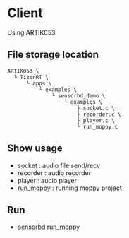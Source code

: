 # Client
Using ARTIK053

## File storage location
```
ARTIK053 \
  └ TizenRT \
      └ apps \
          └ examples \
              └ sensorbd_demo \
                  └ examples \
                      ├ socket.c \
                      ├ recorder.c \
                      ├ player.c \
                      └ run_moppy.c
```
            
## Show usage
- socket : audio file send/recv
- recorder : audio recorder
- player : audio player
- run_moppy : running moppy project

## Run 
- sensorbd run_moppy
